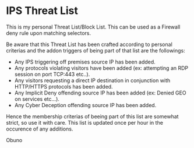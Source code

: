 # IPS Threat List

This is my personal Threat List/Block List.
This can be used as a Firewall deny rule upon matching selectors.

Be aware that this Threat List has been crafted according to personal criterias and the addon triggers of being part of that list are the followings:

- Any IPS triggering off premises source IP has been added.
- Any protocols violating visitors have been added (ex: attempting an RDP session on port TCP:443 etc..).
- Any visitors requesting a direct IP destination in conjunction with HTTP/HTTPS protocols has been added.
- Any Implicit Deny offending source IP has been added (ex: Denied GEO on services etc...).
- Any Cyber Deception offending source IP has been added.

Hence the membership criterias of beeing part of this list are somewhat strict, so use it with care.
This list is updated once per hour in the occurence of any additions.

Obuno
